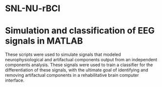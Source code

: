 # SNL-NU-rBCI
# Simulation and classification of EEG signals in MATLAB
These scripts were used to simulate signals that modeled neurophysiological and artifactual components output from an independent components analysis. These signals were used to train a classifier for the differentiation of these signals, with the ultimate goal of identifying and removing artifactual components in a rehabilitative brain computer interface.
